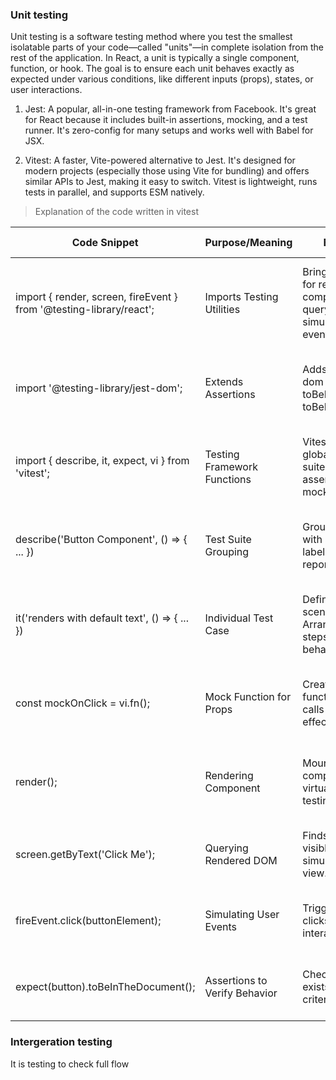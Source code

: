 ### Unit testing

Unit testing is a software testing method where you test the smallest isolatable parts of your code—called "units"—in complete isolation from the rest of the application. In React, a unit is typically a single component, function, or hook. The goal is to ensure each unit behaves exactly as expected under various conditions, like different inputs (props), states, or user interactions.

1. Jest: A popular, all-in-one testing framework from Facebook. It's great for React because it includes built-in assertions, mocking, and a test runner. It's zero-config for many setups and works well with Babel for JSX.

2. Vitest: A faster, Vite-powered alternative to Jest. It's designed for modern projects (especially those using Vite for bundling) and offers similar APIs to Jest, making it easy to switch. Vitest is lightweight, runs tests in parallel, and supports ESM natively.

> Explanation of the code written in vitest

| Code Snippet                                                        | Purpose/Meaning               | Explanation                                                                           | Example Usage                                                                            | Best Practices                                                           |
| ------------------------------------------------------------------- | ----------------------------- | ------------------------------------------------------------------------------------- | ---------------------------------------------------------------------------------------- | ------------------------------------------------------------------------ |
| import { render, screen, fireEvent } from '@testing-library/react'; | Imports Testing Utilities     | Brings in methods for rendering components, querying DOM, and simulating user events. | render(), screen.getByText('Click Me'), fireEvent.click(buttonElement)                   | Use RTL imports for user-centric testing, prefer queries by text or role |
| import '@testing-library/jest-dom';                                 | Extends Assertions            | Adds custom jest-dom matchers like toBeInTheDocument, toBeDisabled.                   | expect(button).toBeInTheDocument()                                                       | Always import once in setupTests.js for global availability              |
| import { describe, it, expect, vi } from 'vitest';                  | Testing Framework Functions   | Vitest provides globals to define suites, tests, assertions, and mocks.               | describe('Button', () => { it('renders', () => { expect(...).toBe... }) })               | Use globals enabled by vite.config.js; use vi for mocking functions      |
| describe('Button Component', () => { ... })                         | Test Suite Grouping           | Groups related tests with a descriptive label for clarity in reports.                 | describe('Button Component', () => { ... })                                              | Group closely related tests; use descriptive names                       |
| it('renders with default text', () => { ... })                      | Individual Test Case          | Defines a single scenario with Arrange-Act-Assert steps verifying one behavior.       | it('renders with default text', () => { render(...); expect(...).toBeInTheDocument(); }) | Write concise and focused tests; cover all important scenarios           |
| const mockOnClick = vi.fn();                                        | Mock Function for Props       | Creates a fake function to spy on calls without side effects.                         | render(); fireEvent.click(...); expect(mockOnClick).toHaveBeenCalled();                  | Mock callback props to isolate component behavior                        |
| render();                                                           | Rendering Component           | Mounts the component in a virtual DOM for testing.                                    | render()                                                                                 | Always render the component before querying or interacting               |
| screen.getByText('Click Me');                                       | Querying Rendered DOM         | Finds an element by visible text, simulating user's view.                             | const button = screen.getByText('Click Me');                                             | Prefer user-centric queries (by text, role) for robust tests             |
| fireEvent.click(buttonElement);                                     | Simulating User Events        | Triggers events like clicks to test interactivity.                                    | fireEvent.click(button);                                                                 | Use fireEvent or userEvent for realistic interactions                    |
| expect(button).toBeInTheDocument();                                 | Assertions to Verify Behavior | Checks if element exists or matches criteria in output.                               | expect(button).not.toBeDisabled();                                                       | Use rich jest-dom matchers to improve test clarity                       |

### Intergeration testing

It is testing to check full flow
